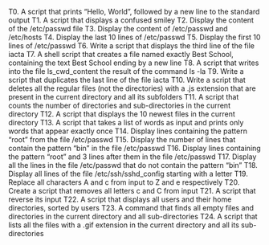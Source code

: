T0. A script that prints “Hello, World”, followed by a new line to the standard output
T1. A script that displays a confused smiley
T2. Display the content of the /etc/passwd file
T3. Display the content of /etc/passwd and /etc/hosts
T4. Display the last 10 lines of /etc/passwd
T5. Display the first 10 lines of /etc/passwd
T6. Write a script that displays the third line of the file iacta
T7. A shell script that creates a file named exactly Best School, containing the text Best School ending by a new line
T8. A script that writes into the file ls_cwd_content the result of the command ls -la
T9. Write a script that duplicates the last line of the file iacta
T10. Write a script that deletes all the regular files (not the directories) with a .js extension that are present in the current directory and all its subfolders
T11. A script that counts the number of directories and sub-directories in the current directory
T12. A script that displays the 10 newest files in the current directory
T13. A script that takes a list of words as input and prints only words that appear exactly once
T14. Display lines containing the pattern “root” from the file /etc/passwd
T15. Display the number of lines that contain the pattern “bin” in the file /etc/passwd
T16. Display lines containing the pattern “root” and 3 lines after them in the file /etc/passwd
T17. Display all the lines in the file /etc/passwd that do not contain the pattern “bin”
T18. Display all lines of the file /etc/ssh/sshd_config starting with a letter
T19. Replace all characters A and c from input to Z and e respectively
T20. Create a script that removes all letters c and C from input
T21. A script that reverse its input
T22. A script that displays all users and their home directories, sorted by users
T23. A command that finds all empty files and directories in the current directory and all sub-directories
T24. A script that lists all the files with a .gif extension in the current directory and all its sub-directories

